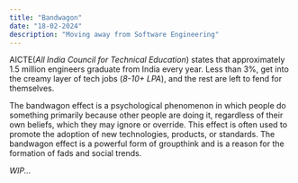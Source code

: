 ```yaml
---
title: "Bandwagon"
date: "18-02-2024"
description: "Moving away from Software Engineering"
---
```


AICTE(*All India Council for Technical Education*) states that approximately 1.5 million engineers graduate from India every year. Less than 3%, get into the creamy layer of tech jobs (*8-10+ LPA*), and the rest are left to fend for themselves.

The bandwagon effect is a psychological phenomenon in which people do something primarily because other people are doing it, regardless of their own beliefs, which they may ignore or override. This effect is often used to promote the adoption of new technologies, products, or standards. The bandwagon effect is a powerful form of groupthink and is a reason for the formation of fads and social trends.

*WIP...*